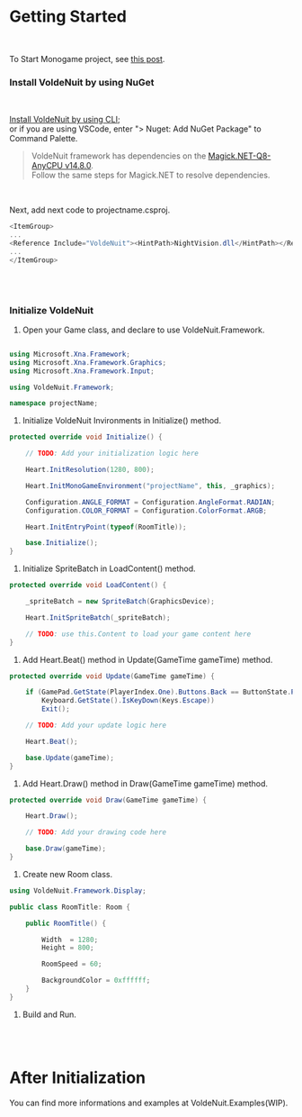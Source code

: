 # Getting Started

</br>

To Start Monogame project, see [this post](https://docs.monogame.net/articles/tutorials/building_2d_games/02_getting_started/index.html?tabs=windows).

### Install VoldeNuit by using NuGet

</br>

[Install VoldeNuit by using CLI](https://learn.microsoft.com/en-us/nuget/consume-packages/install-use-packages-nuget-cli);\
or if you are using VSCode, enter "> Nuget: Add NuGet Package" to Command Palette.

> VoldeNuit framework has dependencies on the [Magick.NET-Q8-AnyCPU v14.8.0](https://github.com/dlemstra/Magick.NET).\
 Follow the same steps for Magick.NET to resolve dependencies.

</br>

Next, add next code to projectname.csproj.

```C#
<ItemGroup>
...
<Reference Include="VoldeNuit"><HintPath>NightVision.dll</HintPath></Reference>
...
</ItemGroup>
```

</br></br>

### Initialize VoldeNuit

1. Open your Game class, and declare to use VoldeNuit.Framework.

```C#

using Microsoft.Xna.Framework;
using Microsoft.Xna.Framework.Graphics;
using Microsoft.Xna.Framework.Input;

using VoldeNuit.Framework;

namespace projectName;

```

1. Initialize VoldeNuit Invironments in Initialize() method.

```C#
protected override void Initialize() {

    // TODO: Add your initialization logic here

    Heart.InitResolution(1280, 800);

    Heart.InitMonoGameEnvironment("projectName", this, _graphics);

    Configuration.ANGLE_FORMAT = Configuration.AngleFormat.RADIAN;
    Configuration.COLOR_FORMAT = Configuration.ColorFormat.ARGB;

    Heart.InitEntryPoint(typeof(RoomTitle));

    base.Initialize();
}
```

1. Initialize SpriteBatch in LoadContent() method.

```C#
protected override void LoadContent() {

    _spriteBatch = new SpriteBatch(GraphicsDevice);

    Heart.InitSpriteBatch(_spriteBatch);

    // TODO: use this.Content to load your game content here
}
```

1. Add Heart.Beat() method in Update(GameTime gameTime) method.

```C#
protected override void Update(GameTime gameTime) {

    if (GamePad.GetState(PlayerIndex.One).Buttons.Back == ButtonState.Pressed || 
        Keyboard.GetState().IsKeyDown(Keys.Escape))
        Exit();

    // TODO: Add your update logic here

    Heart.Beat();

    base.Update(gameTime);
}
```

1. Add Heart.Draw() method in Draw(GameTime gameTime) method.

```C#
protected override void Draw(GameTime gameTime) {

    Heart.Draw();

    // TODO: Add your drawing code here

    base.Draw(gameTime);
}
```

1. Create new Room class.

```C#
using VoldeNuit.Framework.Display;

public class RoomTitle: Room {

    public RoomTitle() {

        Width  = 1280;
        Height = 800;

        RoomSpeed = 60;

        BackgroundColor = 0xffffff;
    }
}
```

1. Build and Run.

</br></br>

# After Initialization

You can find more informations and examples at VoldeNuit.Examples(WIP).